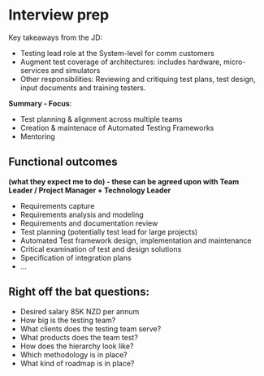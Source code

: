 # Interview prep

Key takeaways from the JD:
+ Testing lead role at the System-level for comm customers
+ Augment test coverage of architectures: includes hardware, micro-services and simulators
+ Other responsibilities: Reviewing and critiquing test plans, test design, input documents and training testers.

**Summary - Focus**:
+ Test planning & alignment across multiple teams
+ Creation & maintenace of Automated Testing Frameworks
+ Mentoring 

## Functional outcomes 
**(what they expect me to do) - these can be agreed upon with Team Leader / Project Manager + Technology Leader**
+ Requirements capture
+ Requirements analysis and modeling
+ Requirements and documentation review
+ Test planning (potentially test lead for large projects)
+ Automated Test framework design, implementation and maintenance
+ Critical examination of test and design solutions
+ Specification of integration plans
+ ...

## Right off the bat questions:
+ Desired salary 85K NZD per annum
+ How big is the testing team?
+ What clients does the testing team serve?
+ What products does the team test?
+ How does the hierarchy look like?
+ Which methodology is in place?
+ What kind of roadmap is in place?